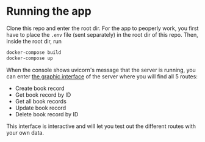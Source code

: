 # Running the app

Clone this repo and enter the root dir.
For the app to peoperly work, you first have to place the `.env` file (sent separately) in the root dir of this repo.
Then, inside the root dir, run

```bash
docker-compose build
docker-compose up
```

When the console shows uvicorn's message that the server is running, you can enter [the graphic interface](http://0.0.0.0:8000/docs) of the server where you will find all 5 routes:
* Create book record
* Get book record by ID
* Get all book records
* Update book record
* Delete book record by ID

This interface is interactive and will let you test out the different routes with your own data.
